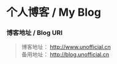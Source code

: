 
# 个人博客 / My Blog

### 博客地址 / Blog URI

>   博客地址： http://www.unofficial.cn  
    备用地址： http://blog.unofficial.cn